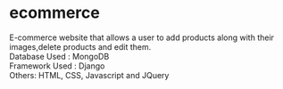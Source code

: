 # ecommerce
E-commerce website that allows a user to add products along with their images,delete products and edit them.<br/>
Database Used : MongoDB <br/>
Framework Used : Django <br/>
Others: HTML, CSS, Javascript and JQuery <br/>
